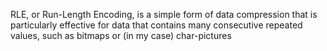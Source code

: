 RLE, or Run-Length Encoding, is a simple form of data compression that is particularly effective for data that contains many consecutive repeated values, such as bitmaps or (in my case) char-pictures

